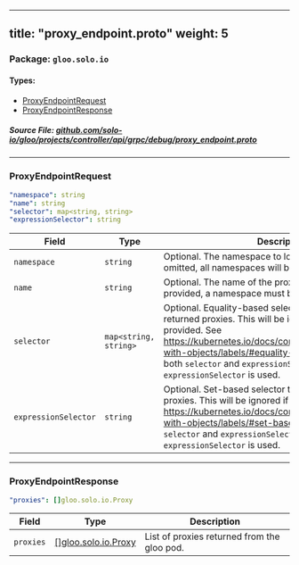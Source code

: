 
---
title: "proxy_endpoint.proto"
weight: 5
---

<!-- Code generated by solo-kit. DO NOT EDIT. -->


### Package: `gloo.solo.io` 
#### Types:


- [ProxyEndpointRequest](#proxyendpointrequest)
- [ProxyEndpointResponse](#proxyendpointresponse)
  



##### Source File: [github.com/solo-io/gloo/projects/controller/api/grpc/debug/proxy_endpoint.proto](https://github.com/solo-io/gloo/blob/main/projects/controller/api/grpc/debug/proxy_endpoint.proto)





---
### ProxyEndpointRequest



```yaml
"namespace": string
"name": string
"selector": map<string, string>
"expressionSelector": string

```

| Field | Type | Description |
| ----- | ---- | ----------- | 
| `namespace` | `string` | Optional. The namespace to look for proxies. If this is omitted, all namespaces will be considered. |
| `name` | `string` | Optional. The name of the proxy to look up. If this is provided, a namespace must be included as well. |
| `selector` | `map<string, string>` | Optional. Equality-based selector to use to filter returned proxies. This will be ignored if a name is provided. See https://kubernetes.io/docs/concepts/overview/working-with-objects/labels/#equality-based-requirement If both `selector` and `expressionSelector` are defined, then `expressionSelector` is used. |
| `expressionSelector` | `string` | Optional. Set-based selector to use to filter returned proxies. This will be ignored if a name is provided. See https://kubernetes.io/docs/concepts/overview/working-with-objects/labels/#set-based-requirement If both `selector` and `expressionSelector` are defined, then `expressionSelector` is used. |




---
### ProxyEndpointResponse



```yaml
"proxies": []gloo.solo.io.Proxy

```

| Field | Type | Description |
| ----- | ---- | ----------- | 
| `proxies` | [[]gloo.solo.io.Proxy](../../../v1/proxy.proto.sk/#proxy) | List of proxies returned from the gloo pod. |





<!-- Start of HubSpot Embed Code -->
<script type="text/javascript" id="hs-script-loader" async defer src="//js.hs-scripts.com/5130874.js"></script>
<!-- End of HubSpot Embed Code -->
